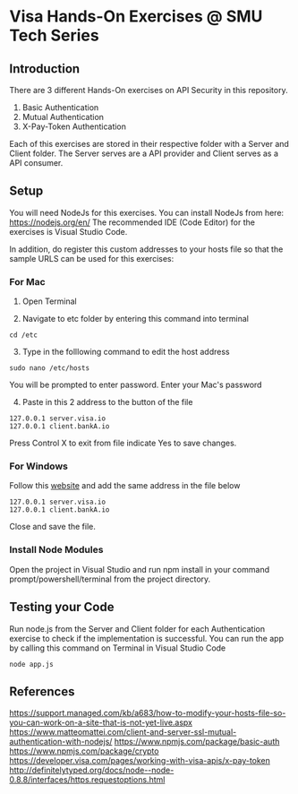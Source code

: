 # Visa Hands-On Exercises @ SMU Tech Series

## Introduction
There are 3 different Hands-On exercises on API Security in this repository.
1. Basic Authentication
2. Mutual Authentication
3. X-Pay-Token Authentication

Each of this exercises are stored in their respective folder with a Server and Client folder. The Server serves are a API provider and Client serves as a API consumer.

## Setup
You will need NodeJs for this exercises. You can install NodeJs from here: https://nodejs.org/en/
The recommended IDE (Code Editor) for the exercises is Visual Studio Code.

In addition, do register this custom addresses to your hosts file so that the sample URLS can be used for this exercises:

### For Mac
1. Open Terminal

2. Navigate to etc folder by entering this command into terminal
```
cd /etc
```

3. Type in the folllowing command to edit the host address
```
sudo nano /etc/hosts
```
You will be prompted to enter password. Enter your Mac's password

4. Paste in this 2 address to the button of the file
```
127.0.0.1 server.visa.io
127.0.0.1 client.bankA.io
```
Press Control X to exit from file indicate Yes to save changes.

### For Windows
Follow this [website](https://support.managed.com/kb/a683/how-to-modify-your-hosts-file-so-you-can-work-on-a-site-that-is-not-yet-live.aspx) and add the same address in the file below
```
127.0.0.1 server.visa.io
127.0.0.1 client.bankA.io
```
Close and save the file.

### Install Node Modules
Open the project in Visual Studio and run npm install in your command prompt/powershell/terminal from the project directory.

## Testing your Code
Run node.js from the Server and Client folder for each Authentication exercise to check if the implementation is successful.
You can run the app by calling this command on Terminal in Visual Studio Code

```
node app.js
```

## References
https://support.managed.com/kb/a683/how-to-modify-your-hosts-file-so-you-can-work-on-a-site-that-is-not-yet-live.aspx 
https://www.matteomattei.com/client-and-server-ssl-mutual-authentication-with-nodejs/ 
https://www.npmjs.com/package/basic-auth 
https://www.npmjs.com/package/crypto 
https://developer.visa.com/pages/working-with-visa-apis/x-pay-token 
http://definitelytyped.org/docs/node--node-0.8.8/interfaces/https.requestoptions.html 